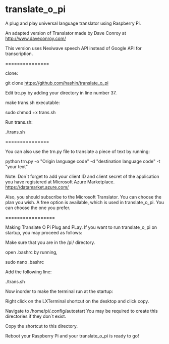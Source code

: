 translate_o_pi
==============

A plug and play universal language translator using Raspberry Pi.

An adapted version of Translator made by Dave Conroy at http://www.daveconroy.com/

This version uses Nexiwave speech API instead of Google API for transcription. 

===============

clone:

git clone https://github.com/hashin/translate_o_pi

Edit trc.py by adding your directory in line number 37.

make trans.sh executable:

sudo chmod +x trans.sh

Run trans.sh:

./trans.sh

===============

You can also use the trn.py file to translate a piece of text by running:

python trn.py -o "Origin language code" -d "destination language code" -t "your text"

Note: Don`t forget to add your client ID and client secret of the application you have registered at Microsoft Azure Marketplace. https://datamarket.azure.com/

Also, you should subscribe to the Microsoft Translator. You can choose the plan you wish. A free option is available, which is used in translate_o_pi. You can choose the one you prefer.

=================

Making Translate O Pi Plug and PLay.
If you want to run translate_o_pi on startup, you may proceed as follows:

Make sure that you are in the /pi/ directory.

open .bashrc by running,

sudo nano .bashrc

Add the following line:

./trans.sh

Now inorder to make the terminal run at the startup:

Right click on the LXTerminal shortcut on the desktop and click copy.

Navigate to /home/pi/.config/autostart  You may be required to create this directories if they don`t exist.

Copy the shortcut to this directory.


Reboot your Raspberry Pi and your translate_o_pi is ready to go!




